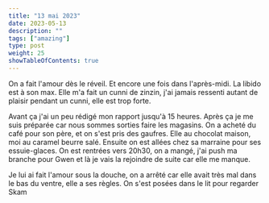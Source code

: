 ```yaml
---
title: "13 mai 2023"
date: 2023-05-13
description: ""
tags: ["amazing"]
type: post
weight: 25
showTableOfContents: true
---
```

On a fait l'amour dès le réveil. Et encore une fois dans l'après-midi. La libido est à son max. Elle m'a fait un cunni de zinzin, j'ai jamais ressenti autant de plaisir pendant un cunni, elle est trop forte.

Avant ça j'ai un peu rédigé mon rapport jusqu'à 15 heures. Après ça je me suis préparée car nous sommes sorties faire les magasins. On a acheté du café pour son père, et on s'est pris des gaufres. Elle au chocolat maison, moi au caramel beurre salé. Ensuite on est allées chez sa marraine pour ses essuie-glaces. On est rentrées vers 20h30, on a mangé, j'ai push ma branche pour Gwen et là je vais la rejoindre de suite car elle me manque.

Je lui ai fait l'amour sous la douche, on a arrêté car elle avait très mal dans le bas du ventre, elle a ses règles. On s'est posées dans le lit pour regarder Skam
